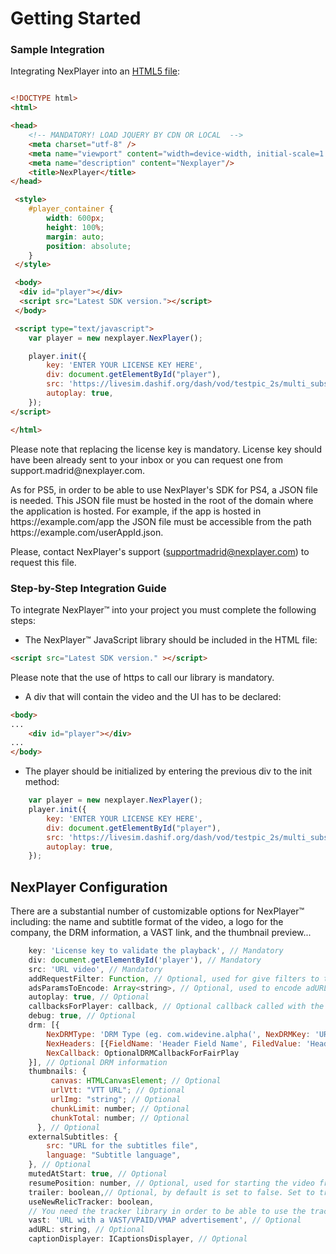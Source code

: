 
# Getting Started

### Sample Integration

Integrating NexPlayer into an  <a href="https://nexplayer.nexplayersdk.com/sample/index.html" download="" target="_blank">HTML5 file</a>:</p>

```html

<!DOCTYPE html>
<html>

<head>
    <!-- MANDATORY! LOAD JQUERY BY CDN OR LOCAL  -->
    <meta charset="utf-8" />
    <meta name="viewport" content="width=device-width, initial-scale=1.0, maximum-scale=1.0, user-scalable=no">
    <meta name="description" content="Nexplayer"/>
    <title>NexPlayer</title>
</head>

 <style>
    #player_container {
        width: 600px;
        height: 100%;
        margin: auto;
        position: absolute;
    }
 </style>

 <body>
  <div id="player"></div>
  <script src="Latest SDK version."></script>
 </body>

 <script type="text/javascript">
    var player = new nexplayer.NexPlayer();

    player.init({
        key: 'ENTER YOUR LICENSE KEY HERE',
        div: document.getElementById("player"),
        src: 'https://livesim.dashif.org/dash/vod/testpic_2s/multi_subs.mpd',
        autoplay: true,
    });
</script>

</html>
```

<div class="alert alert-success hints-alert"><div class="hints-icon"><i class="fa fa-mortar-board"></i></div><div class="hints-container"><p>Please note that replacing the license key is mandatory. License key should have been already sent to your inbox or you can request one from support.madrid@nexplayer.com. </p>
</div></div>

<div class="alert alert-success hints-alert"><div class="hints-icon"><i class="fa fa-mortar-board"></i></div><div class="hints-container"><p>As for PS5, in order to be able to use NexPlayer's SDK for PS4, a JSON file is needed. This JSON file must be hosted in the root of the domain where the application is hosted. For example, if the app is hosted in https://example.com/app the JSON file must be accessible from the path https://example.com/userAppId.json.

Please, contact NexPlayer's support (supportmadrid@nexplayer.com) to request this file.</p>
</div></div>

### Step-by-Step Integration Guide

To integrate NexPlayer™ into your project you must complete the following steps:

- The NexPlayer™ JavaScript library should be included in the HTML file:

```html
<script src="Latest SDK version." ></script>
```

<div class="alert alert-success hints-alert"><div class="hints-icon"><i class="fa fa-mortar-board"></i></div><div class="hints-container"><p>Please note that the use of https to call our library is mandatory. <br>
</div></div>

- A div that will contain the video and the UI has to be declared:
```html
<body>
...
    <div id="player"></div>
...
</body>
```
- The player should be initialized by entering the previous div to the init method:
```js
    var player = new nexplayer.NexPlayer();
    player.init({
        key: 'ENTER YOUR LICENSE KEY HERE',
        div: document.getElementById("player"),
        src: 'https://livesim.dashif.org/dash/vod/testpic_2s/multi_subs.mpd',
        autoplay: true,
    });
```

## NexPlayer Configuration

There are a substantial number of customizable options for NexPlayer™ including: the name and subtitle format of the video, a logo for the company, the DRM information, a VAST link, and the thumbnail preview...

```js
    key: 'License key to validate the playback', // Mandatory
    div: document.getElementById('player'), // Mandatory
    src: 'URL video', // Mandatory
    addRequestFilter: Function, // Optional, used for give filters to the DRM request
    adsParamsToEncode: Array<string>, // Optional, used to encode adURL parameters
    autoplay: true, // Optional
    callbacksForPlayer: callback, // Optional callback called with the player instances
    debug: true, // Optional
    drm: [{
        NexDRMType: 'DRM Type (eg. com.widevine.alpha(', NexDRMKey: 'URI for the DRM Key', 
        NexHeaders: [{FieldName: 'Header Field Name', FiledValue: 'Header Field Value'}],
        NexCallback: OptionalDRMCallbackForFairPlay
    }], // Optional DRM information
    thumbnails: {
         canvas: HTMLCanvasElement; // Optional
         urlVtt: "VTT URL"; // Optional
         urlImg: "string"; // Optional
         chunkLimit: number; // Optional
         chunkTotal: number; // Optional
      }, // Optional 
    externalSubtitles: {
        src: "URL for the subtitles file",
        language: "Subtitle language",
    }, // Optional
    mutedAtStart: true, // Optional    
    resumePosition: number, // Optional, used for starting the video from the given position in seconds.
    trailer: boolean,// Optional, by default is set to false. Set to true when a stream should be considered a trailer, false when not.
    useNewRelicTracker: boolean,
    // You need the tracker library in order to be able to use the tracker. Ask NexPlayer team for it.
    vast: 'URL with a VAST/VPAID/VMAP advertisement', // Optional
    adURL: string, // Optional
    captionDisplayer: ICaptionsDisplayer, // Optional
```
